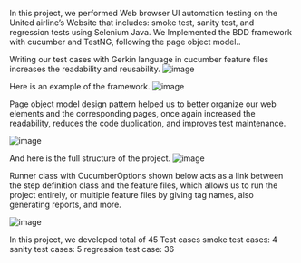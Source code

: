 In this project, we performed Web browser UI automation testing on the United airline’s Website that includes: smoke test, sanity test, and regression tests using Selenium Java.  We Implemented the BDD framework with cucumber and TestNG, following the page object model..


Writing our test cases with Gerkin language in cucumber feature files increases the readability and reusability.
![image](https://user-images.githubusercontent.com/91909656/147024197-b1606831-9040-423b-b3d3-a90dd9157b69.png)


Here is an example of the framework.
![image](https://user-images.githubusercontent.com/91909656/147024273-194a3cc1-1bcf-479f-9b3c-54c7ec85ae1c.png)


Page object model design pattern helped us to better organize our web elements and the corresponding pages,
once again increased the readability, reduces the code duplication, and improves test maintenance.

![image](https://user-images.githubusercontent.com/91909656/147024301-0143fd0f-162c-4f54-9de5-74876bd1c361.png)

And here is the full structure of the project.
![image](https://user-images.githubusercontent.com/91909656/147024323-68307f88-9d5b-43e9-80cc-4a578e175afd.png)

Runner class with CucumberOptions shown below acts as a link between the step definition class and the feature files, which allows us to run the project entirely, or multiple feature files by giving tag names, also generating reports, and more.

![image](https://user-images.githubusercontent.com/91909656/147024367-14c01106-7c76-43ca-969e-f52d03ed8457.png)

In this project, we developed total of 45 Test cases
smoke test cases: 4
sanity test cases: 5
regression test case: 36



